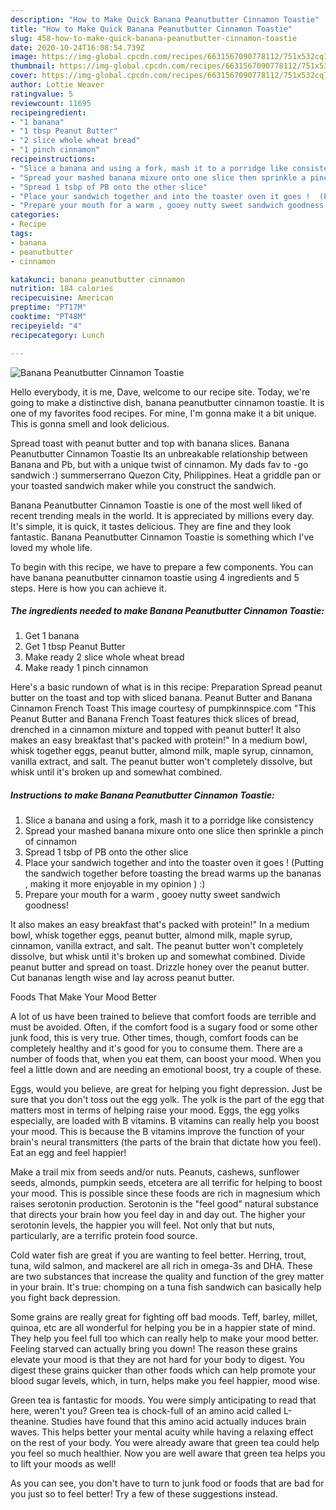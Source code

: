 ```yaml
---
description: "How to Make Quick Banana Peanutbutter Cinnamon Toastie"
title: "How to Make Quick Banana Peanutbutter Cinnamon Toastie"
slug: 458-how-to-make-quick-banana-peanutbutter-cinnamon-toastie
date: 2020-10-24T16:08:54.739Z
image: https://img-global.cpcdn.com/recipes/6631567090778112/751x532cq70/banana-peanutbutter-cinnamon-toastie-recipe-main-photo.jpg
thumbnail: https://img-global.cpcdn.com/recipes/6631567090778112/751x532cq70/banana-peanutbutter-cinnamon-toastie-recipe-main-photo.jpg
cover: https://img-global.cpcdn.com/recipes/6631567090778112/751x532cq70/banana-peanutbutter-cinnamon-toastie-recipe-main-photo.jpg
author: Lottie Weaver
ratingvalue: 5
reviewcount: 11695
recipeingredient:
- "1 banana"
- "1 tbsp Peanut Butter"
- "2 slice whole wheat bread"
- "1 pinch cinnamon"
recipeinstructions:
- "Slice a banana and using a fork, mash it to a porridge like consistency"
- "Spread your mashed banana mixure onto one slice then sprinkle a pinch of cinnamon"
- "Spread 1 tsbp of PB onto the other slice"
- "Place your sandwich together and into the toaster oven it goes !  (Putting the sandwich together before toasting the bread warms up the bananas , making it more enjoyable in my opinion ) :)"
- "Prepare your mouth for a warm , gooey nutty sweet sandwich goodness!"
categories:
- Recipe
tags:
- banana
- peanutbutter
- cinnamon

katakunci: banana peanutbutter cinnamon 
nutrition: 184 calories
recipecuisine: American
preptime: "PT17M"
cooktime: "PT48M"
recipeyield: "4"
recipecategory: Lunch

---
```



![Banana Peanutbutter Cinnamon Toastie](https://img-global.cpcdn.com/recipes/6631567090778112/751x532cq70/banana-peanutbutter-cinnamon-toastie-recipe-main-photo.jpg)

Hello everybody, it is me, Dave, welcome to our recipe site. Today, we're going to make a distinctive dish, banana peanutbutter cinnamon toastie. It is one of my favorites food recipes. For mine, I'm gonna make it a bit unique. This is gonna smell and look delicious.

Spread toast with peanut butter and top with banana slices. Banana Peanutbutter Cinnamon Toastie Its an unbreakable relationship between Banana and Pb, but with a unique twist of cinnamon. My dads fav to -go sandwich :) summerserrano Quezon City, Philippines. Heat a griddle pan or your toasted sandwich maker while you construct the sandwich.

Banana Peanutbutter Cinnamon Toastie is one of the most well liked of recent trending meals in the world. It is appreciated by millions every day. It's simple, it is quick, it tastes delicious. They are fine and they look fantastic. Banana Peanutbutter Cinnamon Toastie is something which I've loved my whole life.


To begin with this recipe, we have to prepare a few components. You can have banana peanutbutter cinnamon toastie using 4 ingredients and 5 steps. Here is how you can achieve it.

<!--inarticleads1-->

##### The ingredients needed to make Banana Peanutbutter Cinnamon Toastie:

1. Get 1 banana
1. Get 1 tbsp Peanut Butter
1. Make ready 2 slice whole wheat bread
1. Make ready 1 pinch cinnamon


Here&#39;s a basic rundown of what is in this recipe: Preparation Spread peanut butter on the toast and top with sliced banana. Peanut Butter and Banana Cinnamon French Toast This image courtesy of pumpkinnspice.com &#34;This Peanut Butter and Banana French Toast features thick slices of bread, drenched in a cinnamon mixture and topped with peanut butter! It also makes an easy breakfast that&#39;s packed with protein!&#34; In a medium bowl, whisk together eggs, peanut butter, almond milk, maple syrup, cinnamon, vanilla extract, and salt. The peanut butter won&#39;t completely dissolve, but whisk until it&#39;s broken up and somewhat combined. 

<!--inarticleads2-->

##### Instructions to make Banana Peanutbutter Cinnamon Toastie:

1. Slice a banana and using a fork, mash it to a porridge like consistency
1. Spread your mashed banana mixure onto one slice then sprinkle a pinch of cinnamon
1. Spread 1 tsbp of PB onto the other slice
1. Place your sandwich together and into the toaster oven it goes !  (Putting the sandwich together before toasting the bread warms up the bananas , making it more enjoyable in my opinion ) :)
1. Prepare your mouth for a warm , gooey nutty sweet sandwich goodness!


It also makes an easy breakfast that&#39;s packed with protein!&#34; In a medium bowl, whisk together eggs, peanut butter, almond milk, maple syrup, cinnamon, vanilla extract, and salt. The peanut butter won&#39;t completely dissolve, but whisk until it&#39;s broken up and somewhat combined. Divide peanut butter and spread on toast. Drizzle honey over the peanut butter. Cut bananas length wise and lay across peanut butter. 

Foods That Make Your Mood Better


A lot of us have been trained to believe that comfort foods are terrible and must be avoided. Often, if the comfort food is a sugary food or some other junk food, this is very true. Other times, though, comfort foods can be completely healthy and it's good for you to consume them. There are a number of foods that, when you eat them, can boost your mood. When you feel a little down and are needing an emotional boost, try a couple of these.

Eggs, would you believe, are great for helping you fight depression. Just be sure that you don't toss out the egg yolk. The yolk is the part of the egg that matters most in terms of helping raise your mood. Eggs, the egg yolks especially, are loaded with B vitamins. B vitamins can really help you boost your mood. This is because the B vitamins improve the function of your brain's neural transmitters (the parts of the brain that dictate how you feel). Eat an egg and feel happier!

Make a trail mix from seeds and/or nuts. Peanuts, cashews, sunflower seeds, almonds, pumpkin seeds, etcetera are all terrific for helping to boost your mood. This is possible since these foods are rich in magnesium which raises serotonin production. Serotonin is the "feel good" natural substance that directs your brain how you feel day in and day out. The higher your serotonin levels, the happier you will feel. Not only that but nuts, particularly, are a terrific protein food source.

Cold water fish are great if you are wanting to feel better. Herring, trout, tuna, wild salmon, and mackerel are all rich in omega-3s and DHA. These are two substances that increase the quality and function of the grey matter in your brain. It's true: chomping on a tuna fish sandwich can basically help you fight back depression. 

Some grains are really great for fighting off bad moods. Teff, barley, millet, quinoa, etc are all wonderful for helping you be in a happier state of mind. They help you feel full too which can really help to make your mood better. Feeling starved can actually bring you down! The reason these grains elevate your mood is that they are not hard for your body to digest. You digest these grains quicker than other foods which can help promote your blood sugar levels, which, in turn, helps make you feel happier, mood wise.

Green tea is fantastic for moods. You were simply anticipating to read that here, weren't you? Green tea is chock-full of an amino acid called L-theanine. Studies have found that this amino acid actually induces brain waves. This helps better your mental acuity while having a relaxing effect on the rest of your body. You were already aware that green tea could help you feel so much healthier. Now you are well aware that green tea helps you to lift your moods as well!

As you can see, you don't have to turn to junk food or foods that are bad for you just so to feel better! Try  a few  of  these  suggestions  instead.


